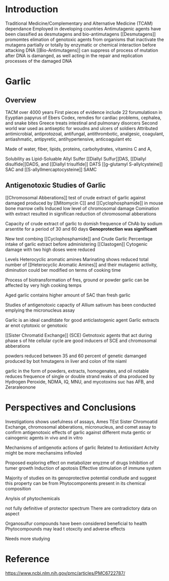 # Introduction

Traditional Medicine/Complementary and Alternative Medicine (TCAM) dependance
Employed in developing countries 
Antimutagenic agents have been classified as desmutagens and bio-antimutagens
[[Desmutagens]] promomtes elimation of genotoxic agents from organisms that inactivate the mutagens partially or totally by enzymatic or chemical interaction before attacking DNA
[[Bio-Antimutagens]] can suppress of process of mutation after DNA is damanged, as well acting in the repair and replication processes of the damaged DNA

# Garlic 

## Overview

TACM over 4000 years
First pieces of evidence include 22 forumulatiosn in Eyyptian papyrus of Ebers Codex, remdies for cardiac problems, cephalea, and snake bites
Greece treats intestinal and pulmonary disorcers
Second world war used as antiseptic for woudns and ulcers of soldiers
Attributed antimicrobial, antiprotozoal, antifungal, antithrombotic, analgesic, coagulant, antiashmatic, antipyretic, antihypertensive, anticoagulant etc

Made of water, fiber, lipids, proteins, carbohydrates, vitamins C and A, 

Solubility as Lipid-Soluable Allyl Sulfer [[Diallyl Sulfur]]DAS, [[Diallyl disulfide]]DADS, and [[Diallyl trisulfide]] DATS
[[g-glutamyl S-allylcysteine]] SAC and [[S-allyllmercaptocysteine]] SAMC

## Antigenotoxic Studies of Garlic

[[Chromosomal Abberations]] test of crude extract of garlic against damaged produced by [[Mitomycin C]] and [[Cyclophosphamide]] in mouse bone marrow cells
Induced low level of chromosomal damage
Comination with extract resulted in significan reduction of chromosomal abberations

Capacity of crude extract of garlic to domish frequence of ChAb by sodium arsentite for a period of 30 and 60 days
**Genoprotection was significant**

New test combing [[Cyclophosphamide]] and Crude Garlic
Percentage intake of garlic extract before administering [[Clastogen]]
Cytogenic damage with two high doses were reduced

Levels Heterocyclic aromatic amines 
Marinating shows reduced total number of [[Heterocyclic Aromatic Amines]] and their mutagenic activity, diminution could ber modified on terms of cooking time

Process of biotransformation of fres, ground or powder garlic can be affected by very high cooking temps

Aged garlic contains higher amount of SAC than fresh garlic

Studies of antigenotoxic capactiy of Allium sativum has been conducted emplying the micronucleus assay

Garlic is an ideal canditdate for good anticlastogenic agent
Garlic extracts ar enot cytotoxic or genotoxic

[[Sister Chromatid Exchange]] (SCE) 
Getnotoxic agents that act during phase s of hte cellular cycle are good inducers of SCE and chromosomal abberations

powders reduced between 35 and 60 percent of genetic damanged produced by bot hmutagens in liver and colon of hte niaml

garlic in the form of powders, extracts, homogenates, and oil notable reduces frequence of single or double strand reaks of dna produced by Hydrogen Peroxide, NDMA, IQ, MNU, and mycotoxins suc has AFB, and Zeraraleonone

# Perspectives and Conclusions

Investigations shows usefulness of assays, Ames TEst Sister Chromoatid Exchange, chromosomal abberations, micronucleus, and comet assay to confirm antigenotoxic effects of garlic against different muta gentic or cainogenic agents in vivo and in vitro

Mechanisms of antigenotix actions of garlic
Related to Antioxidant Actvity
might be more mechansims inflovled

Proposed exploring effect on metabolizer enyzme of drugs
Inhibition of tumer growth 
Induction of apotosis
Effective stimulation of immune system

Majority of studies on its genoprotective potential condlude and suggest this property can be from Phytocomponents present in its chemical composition

Anylsis of phytochemicals

not fully definitive of protector spectrum
There are contradictory data on aspect

Organosulfur compounds have been considered beneficial to health
Phytocompounds may lead t otoxcity and adverse effects

Needs more studying

# Reference

https://www.ncbi.nlm.nih.gov/pmc/articles/PMC6722787/